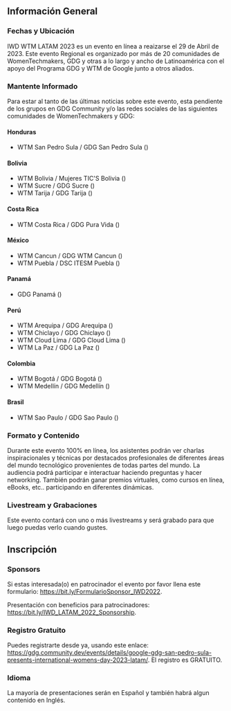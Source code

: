 ## Información General

### Fechas y Ubicación

IWD WTM LATAM 2023 es un evento en línea a reaizarse el 29 de Abril de 2023. Este evento Regional es organizado por más de 20 comunidades de WomenTechmakers, GDG y otras a lo largo y ancho de Latinoamérica con el apoyo del Programa GDG y WTM de Google junto a otros aliados. 

### Mantente Informado

Para estar al tanto de las últimas noticias sobre este evento, esta pendiente de los grupos en GDG Community y/o las redes sociales de las siguientes comunidades de WomenTechmakers y GDG:

#### Honduras
- WTM San Pedro Sula / GDG San Pedro Sula ()

#### Bolivia
- WTM Bolivia / Mujeres TIC'S Bolivia ()
- WTM Sucre / GDG Sucre ()
- WTM Tarija / GDG Tarija ()

#### Costa Rica
- WTM Costa Rica / GDG  Pura Vida ()

#### México
- WTM Cancun / GDG WTM Cancun ()
- WTM Puebla / DSC ITESM Puebla ()

#### Panamá
- GDG Panamá ()

#### Perú
- WTM Arequipa / GDG Arequipa ()
- WTM Chiclayo / GDG Chiclayo ()
- WTM Cloud Lima / GDG Cloud Lima ()
- WTM La Paz / GDG La Paz ()

#### Colombia
- WTM Bogotá / GDG Bogotá ()
- WTM Medellín / GDG Medellín ()

#### Brasil
- WTM Sao Paulo / GDG Sao Paulo ()

### Formato y Contenido

Durante este evento 100% en línea, los asistentes podrán ver charlas inspiracionales y técnicas por destacados profesionales de diferentes áreas del mundo tecnológico provenientes de todas partes del mundo. La audiencia podrá participar e interactuar haciendo preguntas y hacer networking. También podrán ganar premios virtuales, como cursos en línea, eBooks, etc.. participando en diferentes dinámicas.

### Livestream y Grabaciones

Este evento contará con uno o más livestreams y será grabado para que luego puedas verlo cuando gustes.

## Inscripción

### Sponsors

Si estas interesada(o) en patrocinador el evento por favor llena este formulario: https://bit.ly/FormularioSponsor_IWD2022.

Presentación con beneficios para patrocinadores: https://bit.ly/IWD_LATAM_2022_Sponsorship.

### Registro Gratuito

Puedes registrarte desde ya, usando este enlace: https://gdg.community.dev/events/details/google-gdg-san-pedro-sula-presents-international-womens-day-2023-latam/. El registro es GRATUITO.

### Idioma

La mayoría de presentaciones serán en Español y también habrá algun contenido en Inglés.

